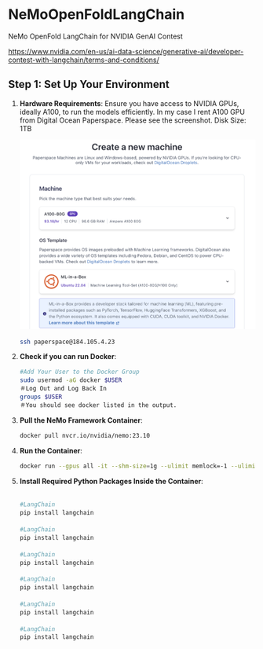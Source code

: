# NeMoOpenFoldLangChain

NeMo OpenFold LangChain for NVIDIA GenAI Contest

<https://www.nvidia.com/en-us/ai-data-science/generative-ai/developer-contest-with-langchain/terms-and-conditions/>

## Step 1: Set Up Your Environment

1. **Hardware Requirements**: Ensure you have access to NVIDIA GPUs, ideally A100, to run the models efficiently. In my case I rent A100 GPU from Digital Ocean Paperspace. Please see the screenshot. Disk Size: 1TB

   ![create_a_new_machine](img/create_a_new_machine.png "create_a_new_machine")

   ```bash
   ssh paperspace@184.105.4.23
   ```

1. **Check if you can run Docker**:

   ```bash
   #Add Your User to the Docker Group
   sudo usermod -aG docker $USER
   ＃Log Out and Log Back In
   groups $USER
   ＃You should see docker listed in the output.
   ```

1. **Pull the NeMo Framework Container**:

   ```bash
   docker pull nvcr.io/nvidia/nemo:23.10
   ```

1. **Run the Container**:

   ```bash
   docker run --gpus all -it --shm-size=1g --ulimit memlock=-1 --ulimit stack=67108864 nvcr.io/nvidia/nemo:23.10
   ```

1. **Install Required Python Packages Inside the Container**:

   ```bash

   #LangChain
   pip install langchain

   #LangChain
   pip install langchain

   #LangChain
   pip install langchain

   #LangChain
   pip install langchain

   #LangChain
   pip install langchain

   #LangChain
   pip install langchain


   ```
